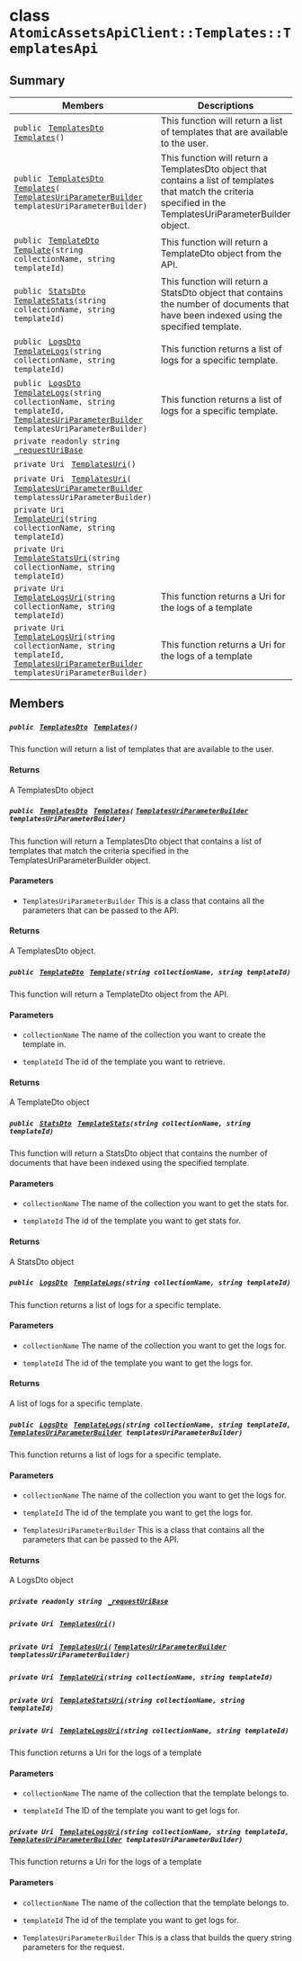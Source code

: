# class `AtomicAssetsApiClient::Templates::TemplatesApi` 

## Summary

 Members                                | Descriptions                                
----------------------------------------|---------------------------------------------
`public ` [`TemplatesDto`](.github/workflows/documentation/md/AtomicAssetsApiClient--Templates--TemplatesDto.md#class_atomic_assets_api_client_1_1_templates_1_1_templates_dto)` ` [`Templates`](#class_atomic_assets_api_client_1_1_templates_1_1_templates_api_1a25e67d4b511a23a1b839ddda3f068270)`()` | This function will return a list of templates that are available to the user.
`public ` [`TemplatesDto`](.github/workflows/documentation/md/AtomicAssetsApiClient--Templates--TemplatesDto.md#class_atomic_assets_api_client_1_1_templates_1_1_templates_dto)` ` [`Templates`](#class_atomic_assets_api_client_1_1_templates_1_1_templates_api_1a8ea5c7db0240a2a35df4a5102fc54dc6)`(` [`TemplatesUriParameterBuilder`](.github/workflows/documentation/md/AtomicAssetsApiClient--Templates--TemplatesUriParameterBuilder.md#class_atomic_assets_api_client_1_1_templates_1_1_templates_uri_parameter_builder)` templatesUriParameterBuilder)` | This function will return a TemplatesDto object that contains a list of templates that match the criteria specified in the TemplatesUriParameterBuilder object.
`public ` [`TemplateDto`](.github/workflows/documentation/md/AtomicAssetsApiClient--Templates--TemplateDto.md#class_atomic_assets_api_client_1_1_templates_1_1_template_dto)` ` [`Template`](#class_atomic_assets_api_client_1_1_templates_1_1_templates_api_1a2407db816a9531d64ebb2a45e1baf94f)`(string collectionName, string templateId)` | This function will return a TemplateDto object from the API.
`public ` [`StatsDto`](.github/workflows/documentation/md/AtomicAssetsApiClient--StatsDto.md#class_atomic_assets_api_client_1_1_stats_dto)` ` [`TemplateStats`](#class_atomic_assets_api_client_1_1_templates_1_1_templates_api_1aae016864d3b9036a46fe974edda95bdb)`(string collectionName, string templateId)` | This function will return a StatsDto object that contains the number of documents that have been indexed using the specified template.
`public ` [`LogsDto`](.github/workflows/documentation/md/AtomicAssetsApiClient--LogsDto.md#class_atomic_assets_api_client_1_1_logs_dto)` ` [`TemplateLogs`](#class_atomic_assets_api_client_1_1_templates_1_1_templates_api_1aafe2d7ea95fef1f9e52b0542ab98da04)`(string collectionName, string templateId)` | This function returns a list of logs for a specific template.
`public ` [`LogsDto`](.github/workflows/documentation/md/AtomicAssetsApiClient--LogsDto.md#class_atomic_assets_api_client_1_1_logs_dto)` ` [`TemplateLogs`](#class_atomic_assets_api_client_1_1_templates_1_1_templates_api_1abfe898a4671b389c83d65ebb70439e4d)`(string collectionName, string templateId, ` [`TemplatesUriParameterBuilder`](.github/workflows/documentation/md/AtomicAssetsApiClient--Templates--TemplatesUriParameterBuilder.md#class_atomic_assets_api_client_1_1_templates_1_1_templates_uri_parameter_builder)` templatesUriParameterBuilder)` | This function returns a list of logs for a specific template.
`private readonly string ` [`_requestUriBase`](#class_atomic_assets_api_client_1_1_templates_1_1_templates_api_1a1854c4909a1013a684af16fb52e8a387) | 
`private Uri ` [`TemplatesUri`](#class_atomic_assets_api_client_1_1_templates_1_1_templates_api_1a70668a91db02b5409d48e972387179ce)`()` | 
`private Uri ` [`TemplatesUri`](#class_atomic_assets_api_client_1_1_templates_1_1_templates_api_1a3120a9b5fd6173bdc6e13bf34ddcd6d1)`(` [`TemplatesUriParameterBuilder`](.github/workflows/documentation/md/AtomicAssetsApiClient--Templates--TemplatesUriParameterBuilder.md#class_atomic_assets_api_client_1_1_templates_1_1_templates_uri_parameter_builder)` templatessUriParameterBuilder)` | 
`private Uri ` [`TemplateUri`](#class_atomic_assets_api_client_1_1_templates_1_1_templates_api_1a495ebc65461d52505612c98c313f1326)`(string collectionName, string templateId)` | 
`private Uri ` [`TemplateStatsUri`](#class_atomic_assets_api_client_1_1_templates_1_1_templates_api_1a5829798696aa9ecddd5e5f1c3e8ec1bc)`(string collectionName, string templateId)` | 
`private Uri ` [`TemplateLogsUri`](#class_atomic_assets_api_client_1_1_templates_1_1_templates_api_1a689ae101f2c19a4f3947dbdd0ee964e7)`(string collectionName, string templateId)` | This function returns a Uri for the logs of a template
`private Uri ` [`TemplateLogsUri`](#class_atomic_assets_api_client_1_1_templates_1_1_templates_api_1acdf94dbd49b55bf713e8087ab05c4daf)`(string collectionName, string templateId, ` [`TemplatesUriParameterBuilder`](.github/workflows/documentation/md/AtomicAssetsApiClient--Templates--TemplatesUriParameterBuilder.md#class_atomic_assets_api_client_1_1_templates_1_1_templates_uri_parameter_builder)` templatesUriParameterBuilder)` | This function returns a Uri for the logs of a template

## Members

##### `public ` [`TemplatesDto`](.github/workflows/documentation/md/AtomicAssetsApiClient--Templates--TemplatesDto.md#class_atomic_assets_api_client_1_1_templates_1_1_templates_dto)` ` [`Templates`](#class_atomic_assets_api_client_1_1_templates_1_1_templates_api_1a25e67d4b511a23a1b839ddda3f068270)`()` 

This function will return a list of templates that are available to the user.

#### Returns
A TemplatesDto object

##### `public ` [`TemplatesDto`](.github/workflows/documentation/md/AtomicAssetsApiClient--Templates--TemplatesDto.md#class_atomic_assets_api_client_1_1_templates_1_1_templates_dto)` ` [`Templates`](#class_atomic_assets_api_client_1_1_templates_1_1_templates_api_1a8ea5c7db0240a2a35df4a5102fc54dc6)`(` [`TemplatesUriParameterBuilder`](.github/workflows/documentation/md/AtomicAssetsApiClient--Templates--TemplatesUriParameterBuilder.md#class_atomic_assets_api_client_1_1_templates_1_1_templates_uri_parameter_builder)` templatesUriParameterBuilder)` 

This function will return a TemplatesDto object that contains a list of templates that match the criteria specified in the TemplatesUriParameterBuilder object.

#### Parameters
* `TemplatesUriParameterBuilder` This is a class that contains all the parameters that can be passed to the API.

#### Returns
A TemplatesDto object.

##### `public ` [`TemplateDto`](.github/workflows/documentation/md/AtomicAssetsApiClient--Templates--TemplateDto.md#class_atomic_assets_api_client_1_1_templates_1_1_template_dto)` ` [`Template`](#class_atomic_assets_api_client_1_1_templates_1_1_templates_api_1a2407db816a9531d64ebb2a45e1baf94f)`(string collectionName, string templateId)` 

This function will return a TemplateDto object from the API.

#### Parameters
* `collectionName` The name of the collection you want to create the template in.

* `templateId` The id of the template you want to retrieve.

#### Returns
A TemplateDto object

##### `public ` [`StatsDto`](.github/workflows/documentation/md/AtomicAssetsApiClient--StatsDto.md#class_atomic_assets_api_client_1_1_stats_dto)` ` [`TemplateStats`](#class_atomic_assets_api_client_1_1_templates_1_1_templates_api_1aae016864d3b9036a46fe974edda95bdb)`(string collectionName, string templateId)` 

This function will return a StatsDto object that contains the number of documents that have been indexed using the specified template.

#### Parameters
* `collectionName` The name of the collection you want to get the stats for.

* `templateId` The id of the template you want to get stats for.

#### Returns
A StatsDto object

##### `public ` [`LogsDto`](.github/workflows/documentation/md/AtomicAssetsApiClient--LogsDto.md#class_atomic_assets_api_client_1_1_logs_dto)` ` [`TemplateLogs`](#class_atomic_assets_api_client_1_1_templates_1_1_templates_api_1aafe2d7ea95fef1f9e52b0542ab98da04)`(string collectionName, string templateId)` 

This function returns a list of logs for a specific template.

#### Parameters
* `collectionName` The name of the collection you want to get the logs for.

* `templateId` The id of the template you want to get the logs for.

#### Returns
A list of logs for a specific template.

##### `public ` [`LogsDto`](.github/workflows/documentation/md/AtomicAssetsApiClient--LogsDto.md#class_atomic_assets_api_client_1_1_logs_dto)` ` [`TemplateLogs`](#class_atomic_assets_api_client_1_1_templates_1_1_templates_api_1abfe898a4671b389c83d65ebb70439e4d)`(string collectionName, string templateId, ` [`TemplatesUriParameterBuilder`](.github/workflows/documentation/md/AtomicAssetsApiClient--Templates--TemplatesUriParameterBuilder.md#class_atomic_assets_api_client_1_1_templates_1_1_templates_uri_parameter_builder)` templatesUriParameterBuilder)` 

This function returns a list of logs for a specific template.

#### Parameters
* `collectionName` The name of the collection you want to get the logs for.

* `templateId` The id of the template you want to get the logs for.

* `TemplatesUriParameterBuilder` This is a class that contains all the parameters that can be passed to the API.

#### Returns
A LogsDto object

##### `private readonly string ` [`_requestUriBase`](#class_atomic_assets_api_client_1_1_templates_1_1_templates_api_1a1854c4909a1013a684af16fb52e8a387) 

##### `private Uri ` [`TemplatesUri`](#class_atomic_assets_api_client_1_1_templates_1_1_templates_api_1a70668a91db02b5409d48e972387179ce)`()` 

##### `private Uri ` [`TemplatesUri`](#class_atomic_assets_api_client_1_1_templates_1_1_templates_api_1a3120a9b5fd6173bdc6e13bf34ddcd6d1)`(` [`TemplatesUriParameterBuilder`](.github/workflows/documentation/md/AtomicAssetsApiClient--Templates--TemplatesUriParameterBuilder.md#class_atomic_assets_api_client_1_1_templates_1_1_templates_uri_parameter_builder)` templatessUriParameterBuilder)` 

##### `private Uri ` [`TemplateUri`](#class_atomic_assets_api_client_1_1_templates_1_1_templates_api_1a495ebc65461d52505612c98c313f1326)`(string collectionName, string templateId)` 

##### `private Uri ` [`TemplateStatsUri`](#class_atomic_assets_api_client_1_1_templates_1_1_templates_api_1a5829798696aa9ecddd5e5f1c3e8ec1bc)`(string collectionName, string templateId)` 

##### `private Uri ` [`TemplateLogsUri`](#class_atomic_assets_api_client_1_1_templates_1_1_templates_api_1a689ae101f2c19a4f3947dbdd0ee964e7)`(string collectionName, string templateId)` 

This function returns a Uri for the logs of a template

#### Parameters
* `collectionName` The name of the collection that the template belongs to.

* `templateId` The ID of the template you want to get logs for.

##### `private Uri ` [`TemplateLogsUri`](#class_atomic_assets_api_client_1_1_templates_1_1_templates_api_1acdf94dbd49b55bf713e8087ab05c4daf)`(string collectionName, string templateId, ` [`TemplatesUriParameterBuilder`](.github/workflows/documentation/md/AtomicAssetsApiClient--Templates--TemplatesUriParameterBuilder.md#class_atomic_assets_api_client_1_1_templates_1_1_templates_uri_parameter_builder)` templatesUriParameterBuilder)` 

This function returns a Uri for the logs of a template

#### Parameters
* `collectionName` The name of the collection that the template belongs to.

* `templateId` The id of the template you want to get logs for.

* `TemplatesUriParameterBuilder` This is a class that builds the query string parameters for the request.

